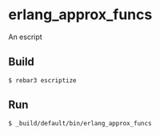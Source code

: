 erlang_approx_funcs
=====

An escript

Build
-----

    $ rebar3 escriptize

Run
---

    $ _build/default/bin/erlang_approx_funcs
